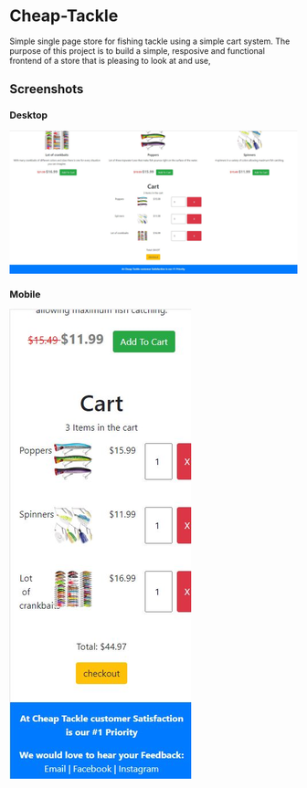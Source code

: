 # Cheap-Tackle
Simple single page store for fishing tackle using a simple cart system. The purpose of this project is
to build a simple, resposive and functional frontend of a store that is pleasing to look at and use,

## Screenshots

### Desktop
![](./screenshots/desktop.jpg)

### Mobile
![](./screenshots/mobile.jpg)
